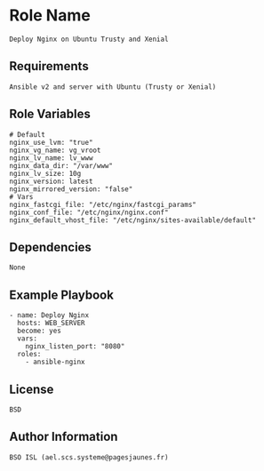 Role Name
=========
	Deploy Nginx on Ubuntu Trusty and Xenial

Requirements
------------
	Ansible v2 and server with Ubuntu (Trusty or Xenial)

Role Variables
--------------
	# Default
	nginx_use_lvm: "true"
	nginx_vg_name: vg_vroot
	nginx_lv_name: lv_www
	nginx_data_dir: "/var/www"
	nginx_lv_size: 10g
	nginx_version: latest
	nginx_mirrored_version: "false"
	# Vars
	nginx_fastcgi_file: "/etc/nginx/fastcgi_params"
	nginx_conf_file: "/etc/nginx/nginx.conf"
	nginx_default_vhost_file: "/etc/nginx/sites-available/default"

Dependencies
------------
	None

Example Playbook
----------------
	- name: Deploy Nginx
	  hosts: WEB_SERVER
	  become: yes
	  vars:
	    nginx_listen_port: "8080"
	  roles:
	    - ansible-nginx

License
-------
	BSD

Author Information
------------------
	BSO ISL (ael.scs.systeme@pagesjaunes.fr)
